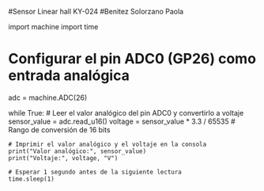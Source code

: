 #Sensor Linear hall KY-024
#Benitez Solorzano Paola

import machine
import time

# Configurar el pin ADC0 (GP26) como entrada analógica
adc = machine.ADC(26)

while True:
    # Leer el valor analógico del pin ADC0 y convertirlo a voltaje
    sensor_value = adc.read_u16()
    voltage = sensor_value * 3.3 / 65535  # Rango de conversión de 16 bits

    # Imprimir el valor analógico y el voltaje en la consola
    print("Valor analógico:", sensor_value)
    print("Voltaje:", voltage, "V")

    # Esperar 1 segundo antes de la siguiente lectura
    time.sleep(1)
